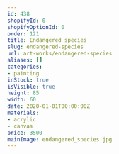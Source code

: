 ```yaml
---
id: 438
shopifyId: 0
shopifyOptionId: 0
order: 121
title: Endangered species
slug: endangered-species
url: art-works/endangered-species
aliases: []
categories:
- painting
inStock: true
isVisible: true
height: 85
width: 60
date: 2020-01-01T00:00:00Z
materials:
- acrylic
- canvas
price: 3500
mainImage: endangered_species.jpg
---
```

